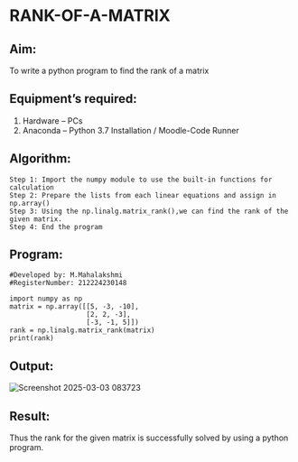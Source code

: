 # RANK-OF-A-MATRIX
## Aim:
To write a python program to find the rank of a matrix
## Equipment’s required:
1. 	Hardware – PCs
2. 	Anaconda – Python 3.7 Installation / Moodle-Code Runner
## Algorithm:
```
Step 1: Import the numpy module to use the built-in functions for calculation
Step 2: Prepare the lists from each linear equations and assign in np.array()
Step 3: Using the np.linalg.matrix_rank(),we can find the rank of the given matrix.
Step 4: End the program
```
## Program:
```
#Developed by: M.Mahalakshmi
#RegisterNumber: 212224230148
```
```
import numpy as np
matrix = np.array([[5, -3, -10],
                   [2, 2, -3],
                   [-3, -1, 5]])
rank = np.linalg.matrix_rank(matrix)
print(rank)
```
## Output:

![Screenshot 2025-03-03 083723](https://github.com/user-attachments/assets/10bda96a-164c-46ce-a2ad-ab21fdb1d460)


## Result:
Thus the rank for the given matrix is successfully solved by  using a python program.

